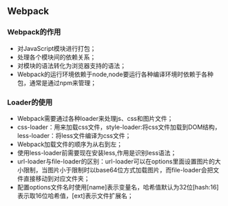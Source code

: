 ## Webpack

### Webpack的作用
- 对JavaScript模块进行打包；
- 处理各个模块间的依赖关系；
- 对模块的语法转化为浏览器支持的语法；
- Webpack的运行环境依赖于node,node要运行各种编译环境时依赖于各种包，通常是通过npm来管理；

### Loader的使用
- Webpack需要通过各种loader来处理js、css和图片文件；
- css-loader：用来加载css文件，style-loader:将css文件加载到DOM结构，less-loader：将less文件编译为css文件；
- Webpack加载文件的顺序为从右到左；
- 使用less-loader前需要现在安装less,作用是识别less语法；
- url-loader与file-loader的区别：url-loader可以在options里面设置图片的大小限制，当图片小于限制时以base64位方式加载图片，而file-loader会把文件直接移动到对应文件夹；
- 配置options文件名时使用[name]表示变量名，哈希值默认为32位[hash:16]表示取16位哈希值，[ext]表示文件扩展名；